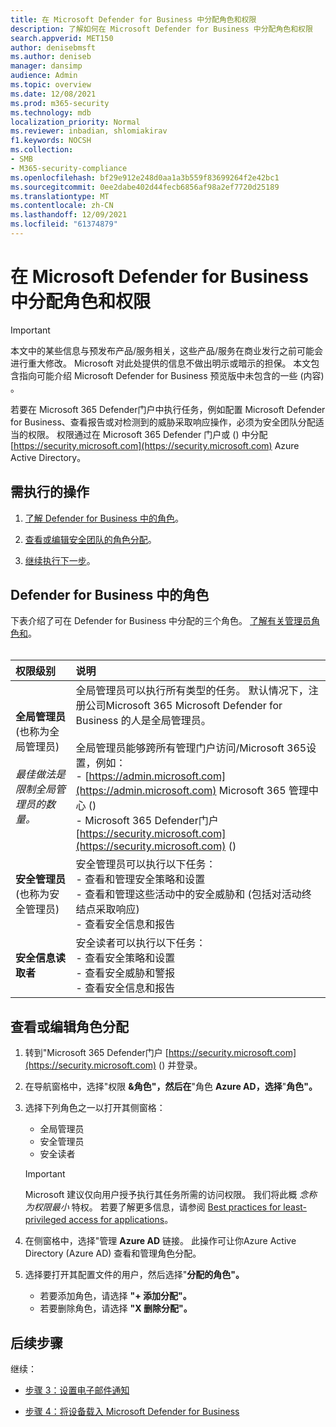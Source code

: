 ```yaml
---
title: 在 Microsoft Defender for Business 中分配角色和权限
description: 了解如何在 Microsoft Defender for Business 中分配角色和权限
search.appverid: MET150
author: denisebmsft
ms.author: deniseb
manager: dansimp
audience: Admin
ms.topic: overview
ms.date: 12/08/2021
ms.prod: m365-security
ms.technology: mdb
localization_priority: Normal
ms.reviewer: inbadian, shlomiakirav
f1.keywords: NOCSH
ms.collection:
- SMB
- M365-security-compliance
ms.openlocfilehash: bf29e912e248d0aa1a3b559f83699264f2e42bc1
ms.sourcegitcommit: 0ee2dabe402d44fecb6856af98a2ef7720d25189
ms.translationtype: MT
ms.contentlocale: zh-CN
ms.lasthandoff: 12/09/2021
ms.locfileid: "61374879"
---
```

# <a name="assign-roles-and-permissions-in-microsoft-defender-for-business"></a>在 Microsoft Defender for Business 中分配角色和权限

> [!IMPORTANT]
> 本文中的某些信息与预发布产品/服务相关，这些产品/服务在商业发行之前可能会进行重大修改。 Microsoft 对此处提供的信息不做出明示或暗示的担保。 本文包含指向可能介绍 Microsoft Defender for Business 预览版中未包含的一些 (内容) 。

若要在 Microsoft 365 Defender门户中执行任务，例如配置 Microsoft Defender for Business、查看报告或对检测到的威胁采取响应操作，必须为安全团队分配适当的权限。 权限通过在 Microsoft 365 Defender 门户或 () 中分配 [https://security.microsoft.com](https://security.microsoft.com) Azure Active Directory。 [](/azure/active-directory/roles/manage-roles-portal) 

## <a name="what-to-do"></a>需执行的操作

1. [了解 Defender for Business 中的角色](#roles-in-defender-for-business)。

2. [查看或编辑安全团队的角色分配](#view-or-edit-role-assignments)。

3. [继续执行下一步](#next-steps)。

## <a name="roles-in-defender-for-business"></a>Defender for Business 中的角色

下表介绍了可在 Defender for Business 中分配的三个角色。 [了解有关管理员角色和](../../admin/add-users/about-admin-roles.md)。 <br/><br/>

| 权限级别 | 说明 |
|:---|:---|
| **全局管理员** (也称为全局管理员)  <br/><br/> *最佳做法是限制全局管理员的数量。* | 全局管理员可以执行所有类型的任务。 默认情况下，注册公司Microsoft 365 Microsoft Defender for Business 的人是全局管理员。 <br/><br/> 全局管理员能够跨所有管理门户访问/Microsoft 365设置，例如： <br/>- [https://admin.microsoft.com](https://admin.microsoft.com) Microsoft 365 管理中心 ()  <br/>- Microsoft 365 Defender门户 [https://security.microsoft.com](https://security.microsoft.com) ()  |
| **安全管理员** (也称为安全管理员)  | 安全管理员可以执行以下任务： <br/>- 查看和管理安全策略和设置 <br/>- 查看和管理这些活动中的安全威胁和 (包括对活动终结点采取响应)  <br/>- 查看安全信息和报告 |
| **安全信息读取者** | 安全读者可以执行以下任务： <br/>- 查看安全策略和设置 <br/>- 查看安全威胁和警报 <br/>- 查看安全信息和报告  |


## <a name="view-or-edit-role-assignments"></a>查看或编辑角色分配

1. 转到"Microsoft 365 Defender门户 [https://security.microsoft.com](https://security.microsoft.com) () 并登录。

2. 在导航窗格中，选择"权限 **&角色"，然后在**"角色 **Azure AD，选择**"**角色"。**

3. 选择下列角色之一以打开其侧窗格：

   - 全局管理员
   - 安全管理员
   - 安全读者

   > [!IMPORTANT]
   > Microsoft 建议仅向用户授予执行其任务所需的访问权限。 我们将此概 *念称为权限最小* 特权。 若要了解更多信息，请参阅 [Best practices for least-privileged access for applications](/azure/active-directory/develop/secure-least-privileged-access)。 

4. 在侧窗格中，选择"管理 **Azure AD** 链接。 此操作可让你Azure Active Directory (Azure AD) 查看和管理角色分配。

5. 选择要打开其配置文件的用户，然后选择"**分配的角色"。**

   - 若要添加角色，请选择 **"+ 添加分配"。**
   - 若要删除角色，请选择 **"X 删除分配"。** 

## <a name="next-steps"></a>后续步骤

继续：

- [步骤 3：设置电子邮件通知](mdb-email-notifications.md)

- [步骤 4：将设备载入 Microsoft Defender for Business](mdb-onboard-devices.md)